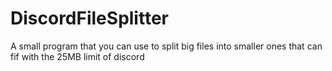 # DiscordFileSplitter
A small program that you can use to split big files into smaller ones that can fif with the 25MB limit of discord
